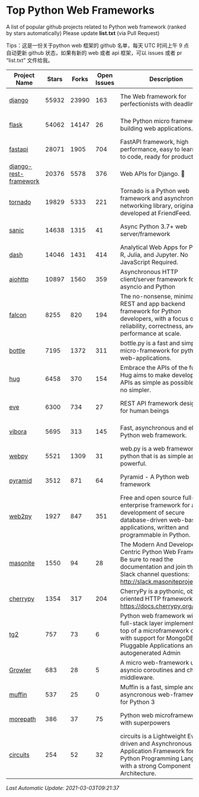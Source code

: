 # Top Python Web Frameworks
A list of popular github projects related to Python web framework (ranked by stars automatically)
Please update **list.txt** (via Pull Request)

Tips：这是一份关于python web 框架的 github 名单，每天 UTC 时间上午 9 点自动更新 github 状态，如果有新的 web 或者 api 框架，可以 issues 或者 pr “list.txt” 文件给我。

| Project Name | Stars | Forks | Open Issues | Description | Last Commit |
| ------------ | ----- | ----- | ----------- | ----------- | ----------- |
| [django](https://github.com/django/django) | 55932 | 23990 | 163 | The Web framework for perfectionists with deadlines. | 2021-03-03 08:13:07 |
| [flask](https://github.com/pallets/flask) | 54062 | 14147 | 26 | The Python micro framework for building web applications. | 2021-03-01 15:25:15 |
| [fastapi](https://github.com/tiangolo/fastapi) | 28071 | 1905 | 704 | FastAPI framework, high performance, easy to learn, fast to code, ready for production | 2021-03-01 19:02:33 |
| [django-rest-framework](https://github.com/encode/django-rest-framework) | 20376 | 5578 | 376 | Web APIs for Django. 🎸 | 2021-03-02 07:26:31 |
| [tornado](https://github.com/tornadoweb/tornado) | 19829 | 5333 | 221 | Tornado is a Python web framework and asynchronous networking library, originally developed at FriendFeed. | 2021-02-04 02:40:24 |
| [sanic](https://github.com/sanic-org/sanic) | 14638 | 1315 | 41 | Async Python 3.7+ web server/framework | Build fast. Run fast. | 2021-03-03 07:26:22 |
| [dash](https://github.com/plotly/dash) | 14046 | 1431 | 414 | Analytical Web Apps for Python, R, Julia, and Jupyter. No JavaScript Required. | 2021-02-15 19:52:46 |
| [aiohttp](https://github.com/aio-libs/aiohttp) | 10897 | 1560 | 359 | Asynchronous HTTP client/server framework for asyncio and Python | 2021-03-01 10:32:38 |
| [falcon](https://github.com/falconry/falcon) | 8255 | 820 | 194 | The no-nonsense, minimalist REST and app backend framework for Python developers, with a focus on reliability, correctness, and performance at scale. | 2021-03-01 17:05:45 |
| [bottle](https://github.com/bottlepy/bottle) | 7195 | 1372 | 311 | bottle.py is a fast and simple micro-framework for python web-applications. | 2021-01-01 15:17:44 |
| [hug](https://github.com/hugapi/hug) | 6458 | 370 | 154 | Embrace the APIs of the future. Hug aims to make developing APIs as simple as possible, but no simpler. | 2020-08-10 05:07:26 |
| [eve](https://github.com/pyeve/eve) | 6300 | 734 | 27 | REST API framework designed for human beings | 2021-02-27 08:31:22 |
| [vibora](https://github.com/vibora-io/vibora) | 5695 | 313 | 145 | Fast, asynchronous and elegant Python web framework. | 2019-02-11 10:54:12 |
| [webpy](https://github.com/webpy/webpy) | 5521 | 1309 | 31 | web.py is a web framework for python that is as simple as it is powerful.  | 2021-03-03 00:03:19 |
| [pyramid](https://github.com/Pylons/pyramid) | 3512 | 871 | 64 | Pyramid - A Python web framework | 2021-03-01 03:25:52 |
| [web2py](https://github.com/web2py/web2py) | 1927 | 847 | 351 | Free and open source full-stack enterprise framework for agile development of secure database-driven web-based applications, written and programmable in Python. | 2021-03-03 06:47:33 |
| [masonite](https://github.com/MasoniteFramework/masonite) | 1550 | 94 | 28 | The Modern And Developer Centric Python Web Framework. Be sure to read the documentation and join the Slack channel questions: http://slack.masoniteproject.com | 2021-02-21 15:23:21 |
| [cherrypy](https://github.com/cherrypy/cherrypy) | 1354 | 317 | 204 | CherryPy is a pythonic, object-oriented HTTP framework.      https://docs.cherrypy.org/ | 2021-01-17 23:39:22 |
| [tg2](https://github.com/TurboGears/tg2) | 757 | 73 | 6 | Python web framework with full-stack layer implemented on top of a microframework core with support for MongoDB, Pluggable Applications and autogenerated Admin | 2020-10-08 07:18:07 |
| [Growler](https://github.com/pyGrowler/Growler) | 683 | 28 | 5 | A micro web-framework using asyncio coroutines and chained middleware. | 2020-03-08 07:51:41 |
| [muffin](https://github.com/klen/muffin) | 537 | 25 | 0 | Muffin is a fast, simple and asyncronous web-framework for Python 3 | 2021-03-02 13:55:05 |
| [morepath](https://github.com/morepath/morepath) | 386 | 37 | 75 | Python web microframework with superpowers | 2021-01-23 15:04:22 |
| [circuits](https://github.com/circuits/circuits) | 254 | 52 | 32 | circuits is a Lightweight Event driven and Asynchronous Application Framework for the Python Programming Language with a strong Component Architecture. | 2020-12-16 08:37:47 |

*Last Automatic Update: 2021-03-03T09:21:37*